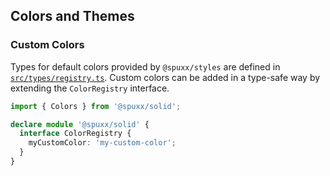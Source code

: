 ## Colors and Themes

### Custom Colors

Types for default colors provided by `@spuxx/styles` are defined in [`src/types/registry.ts`](packages/solidsrc/types/registry.ts).
Custom colors can be added in a type-safe way by extending the `ColorRegistry` interface.

```ts
import { Colors } from '@spuxx/solid';

declare module '@spuxx/solid' {
  interface ColorRegistry {
    myCustomColor: 'my-custom-color';
  }
}
```